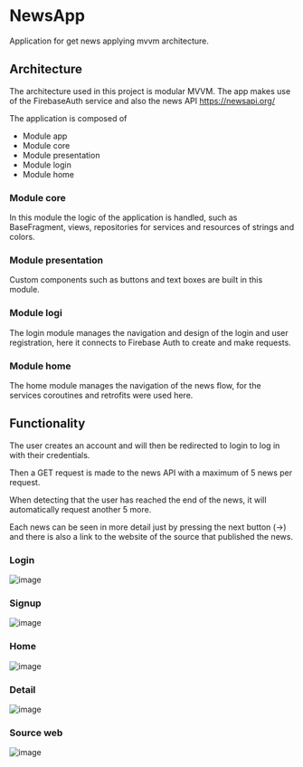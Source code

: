 # NewsApp
Application for get news applying mvvm architecture.

## Architecture

The architecture used in this project is modular MVVM.
The app makes use of the FirebaseAuth service and also the news API https://newsapi.org/

The application is composed of

* Module app
* Module core
* Module presentation
* Module login
* Module home


### Module core
 In this module the logic of the application is handled, such as BaseFragment, views, repositories for services and resources of strings and colors.

### Module presentation
 Custom components such as buttons and text boxes are built in this module.

### Module logi
 The login module manages the navigation and design of the login and user registration, here it connects to Firebase Auth to create and make requests.

### Module home
 The home module manages the navigation of the news flow, for the services coroutines and retrofits were used here.

## Functionality

The user creates an account and will then be redirected to login to log in with their credentials.

Then a GET request is made to the news API with a maximum of 5 news per request.

When detecting that the user has reached the end of the news, it will automatically request another 5 more.

Each news can be seen in more detail just by pressing the next button (->) and there is also a link to the website of the source that published the news.

### Login
![image](https://user-images.githubusercontent.com/35543308/192353179-088530d1-6014-40bb-b856-07dcbd20f5e9.png)

### Signup
![image](https://user-images.githubusercontent.com/35543308/192353281-090ec031-9210-440a-8425-3ac7f5840109.png)

### Home
![image](https://user-images.githubusercontent.com/35543308/192353330-195bfdcf-981a-4c5c-a7f3-857c4a4ae574.png)

### Detail
![image](https://user-images.githubusercontent.com/35543308/192353402-be707e9b-a231-4e1b-8db4-2749d86d5c7a.png)

### Source web
![image](https://user-images.githubusercontent.com/35543308/192353451-88b88d27-b293-40aa-a4b9-fa9ff7546ee3.png)



